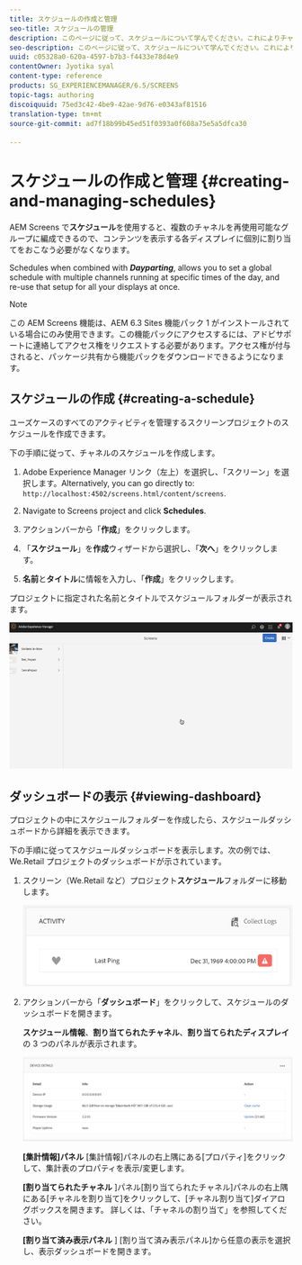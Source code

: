 ```yaml
---
title: スケジュールの作成と管理
seo-title: スケジュールの管理
description: このページに従って、スケジュールについて学んでください。これによりチャネルを再使用可能なグループに編成でき、コンテンツを表示するそれぞれのディスプレイに、個別に繰り返してチャネルを割り当てる必要がなくなります。
seo-description: このページに従って、スケジュールについて学んでください。これによりチャネルを再使用可能なグループに編成でき、コンテンツを表示するそれぞれのディスプレイに、個別に繰り返してチャネルを割り当てる必要がなくなります。
uuid: c05328a0-620a-4597-b7b3-f4433e78d4e9
contentOwner: Jyotika syal
content-type: reference
products: SG_EXPERIENCEMANAGER/6.5/SCREENS
topic-tags: authoring
discoiquuid: 75ed3c42-4be9-42ae-9d76-e0343af81516
translation-type: tm+mt
source-git-commit: ad7f18b99b45ed51f0393a0f608a75e5a5dfca30

---
```



# スケジュールの作成と管理 {#creating-and-managing-schedules}

AEM Screens で&#x200B;**スケジュール**&#x200B;を使用すると、複数のチャネルを再使用可能なグループに編成できるので、コンテンツを表示する各ディスプレイに個別に割り当てをおこなう必要がなくなります。

Schedules when combined with ***Dayparting***, allows you to set a global schedule with multiple channels running at specific times of the day, and re-use that setup for all your displays at once.

>[!NOTE]
>
>この AEM Screens 機能は、AEM 6.3 Sites 機能パック 1 がインストールされている場合にのみ使用できます。この機能パックにアクセスするには、アドビサポートに連絡してアクセス権をリクエストする必要があります。アクセス権が付与されると、パッケージ共有から機能パックをダウンロードできるようになります。

## スケジュールの作成 {#creating-a-schedule}

ユーズケースのすべてのアクティビティを管理するスクリーンプロジェクトのスケジュールを作成できます。

下の手順に従って、チャネルのスケジュールを作成します。

1. Adobe Experience Manager リンク（左上）を選択し、「スクリーン」を選択します。Alternatively, you can ﻿go directly to: `http://localhost:4502/screens.html/content/screens`.
1. Navigate to Screens project and click **Schedules**.
1. アクションバーから「**作成**」をクリックします。
1. 「**スケジュール**」を&#x200B;**作成**&#x200B;ウィザードから選択し、「**次へ**」をクリックします。

1. **名前**&#x200B;と&#x200B;**タイトル**&#x200B;に情報を入力し、「**作成**」をクリックします。

プロジェクトに指定された名前とタイトルでスケジュールフォルダーが表示されます。

![chlimage_1](assets/chlimage_1.gif)

## ダッシュボードの表示 {#viewing-dashboard}

プロジェクトの中にスケジュールフォルダーを作成したら、スケジュールダッシュボードから詳細を表示できます。

下の手順に従ってスケジュールダッシュボードを表示します。次の例では、We.Retail プロジェクトのダッシュボードが示されています。

1. スクリーン（We.Retail など）プロジェクト&#x200B;**スケジュール**&#x200B;フォルダーに移動します。

   ![chlimage_1](assets/chlimage_1.png)

1. アクションバーから「**ダッシュボード**」をクリックして、スケジュールのダッシュボードを開きます。

   **スケジュール情報**、**割り当てられたチャネル**、**割り当てられたディスプレイ** の 3 つのパネルが表示されます。

   ![chlimage_1-1](assets/chlimage_1-1.png)

   **[集計情報]パネル** [集計情報]パネルの右上隅にある[プロパティ]をクリックして、集計表のプロパティを表示/変更します。

   **[割り当てられたチャネル** ]パネル[割り当てられたチャネル]パネルの右上隅にある[チャネルを割り当て]をクリックして、[チャネル割り当て]ダイアログボックスを開きます。 詳しくは、「チャネルの割り当て」を参照してください。

   **[割り当て済み表示パネル** ] [割り当て済み表示パネル]から任意の表示を選択し、表示ダッシュボードを開きます。

